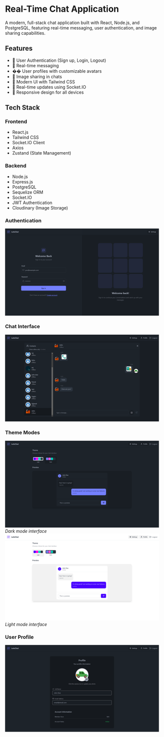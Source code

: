 # Real-Time Chat Application

A modern, full-stack chat application built with React, Node.js, and PostgreSQL, featuring real-time messaging, user authentication, and image sharing capabilities.

## Features

- 🔐 User Authentication (Sign up, Login, Logout)
- 💬 Real-time messaging
- �� User profiles with customizable avatars
- 📸 Image sharing in chats
- 🎨 Modern UI with Tailwind CSS
- 🔄 Real-time updates using Socket.IO
- 📱 Responsive design for all devices

## Tech Stack

### Frontend
- React.js
- Tailwind CSS
- Socket.IO Client
- Axios
- Zustand (State Management)

### Backend
- Node.js
- Express.js
- PostgreSQL
- Sequelize ORM
- Socket.IO
- JWT Authentication
- Cloudinary (Image Storage)


### Authentication
![Login Interface](./assets/Login.png)


### Chat Interface
![Chat Interface](./assets/Chat.png)


### Theme Modes
![Dark Mode](./assets/Dark_Mode.png)
*Dark mode interface*
![Light Mode](./assets/Light_Mode.png)
*Light mode interface*


### User Profile
![Profile Interface](./assets/Profile.png)
